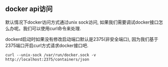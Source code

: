 ## docker api访问
默认情况下docker访问方式通过unix sock访问, 如果我们需要调试docker接口怎么办呢。我们可以使用curl命令来处理.

dockerd启动时如果没有修改启动端口默认是2375(非安全端口), 因为我们基于2375端口开启curl方式请求docker接口吧.
```
curl --unix-sock /var/run/docker.sock -v http://localhost:2375/containers/json
```
